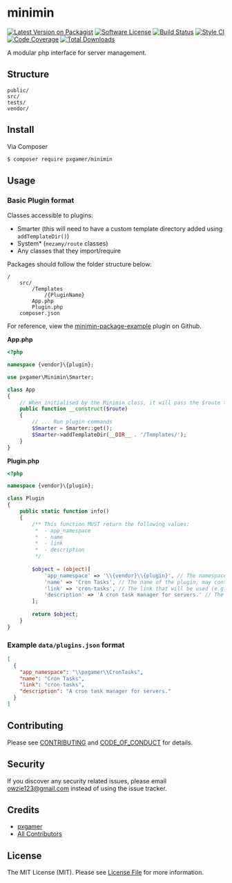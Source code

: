 # minimin

[![Latest Version on Packagist][ico-version]][link-packagist]
[![Software License][ico-license]](LICENSE.md)
[![Build Status][ico-travis]][link-travis]
[![Style CI][ico-styleci]][link-styleci]
[![Code Coverage][ico-code-quality]][link-code-quality]
[![Total Downloads][ico-downloads]][link-downloads]

A modular php interface for server management.

## Structure

```
public/
src/
tests/
vendor/
```

## Install

Via Composer

``` bash
$ composer require pxgamer/minimin
```

## Usage

### Basic Plugin format

Classes accessible to plugins:
- Smarter (this will need to have a custom template directory added using `addTemplateDir()`)
- System\* (`nezamy/route` classes)
- Any classes that they import/require

Packages should follow the folder structure below:
```text
/
    src/
        /Templates
            /{PluginName}
        App.php
        Plugin.php
    composer.json
```

For reference, view the [minimin-package-example](https://github.com/pxgamer/minimin-package-example) plugin on Github.

__App.php__
```php
<?php

namespace {vendor}\{plugin};

use pxgamer\Minimin\Smarter;

class App
{
    // When initialised by the Minimin class, it will pass the $route to the plugin App constructor
    public function __construct($route)
    {
        // ... Run plugin commands
        $Smarter = Smarter::get();
        $Smarter->addTemplateDir(__DIR__ . '/Templates/');
    }
}
```
__Plugin.php__
```php
<?php

namespace {vendor}\{plugin};

class Plugin
{
    public static function info()
    {
        /** This function MUST return the following values:
         *  - app_namespace
         *  - name
         *  - link
         *  - description
         */
        
        $object = (object)[
            'app_namespace' => '\\{vendor}\\{plugin}', // The namespace of the plugin
            'name' => 'Cron Tasks', // The name of the plugin, may contain spaces
            'link' => 'cron-tasks', // The link that will be used (e.g. `cron-tasks` will be `/cron-tasks`)
            'description' => 'A cron task manager for servers.' // The description of the plugin
        ];
        
        return $object;
    }
}
```

### Example `data/plugins.json` format

```json
[
  {
    "app_namespace": "\\pxgamer\\CronTasks",
    "name": "Cron Tasks",
    "link": "cron-tasks",
    "description": "A cron task manager for servers."
  }
]
```

## Contributing

Please see [CONTRIBUTING](CONTRIBUTING.md) and [CODE_OF_CONDUCT](CODE_OF_CONDUCT.md) for details.

## Security

If you discover any security related issues, please email owzie123@gmail.com instead of using the issue tracker.

## Credits

- [pxgamer][link-author]
- [All Contributors][link-contributors]

## License

The MIT License (MIT). Please see [License File](LICENSE.md) for more information.

[ico-version]: https://img.shields.io/packagist/v/pxgamer/minimin.svg?style=flat-square
[ico-license]: https://img.shields.io/badge/license-MIT-brightgreen.svg?style=flat-square
[ico-travis]: https://img.shields.io/travis/pxgamer/minimin/master.svg?style=flat-square
[ico-styleci]: https://styleci.io/repos/85681760/shield
[ico-code-quality]: https://img.shields.io/codecov/c/github/pxgamer/minimin.svg?style=flat-square
[ico-downloads]: https://img.shields.io/packagist/dt/pxgamer/minimin.svg?style=flat-square

[link-packagist]: https://packagist.org/packages/pxgamer/minimin
[link-travis]: https://travis-ci.org/pxgamer/minimin
[link-styleci]: https://styleci.io/repos/85681760
[link-code-quality]: https://codecov.io/gh/pxgamer/minimin
[link-downloads]: https://packagist.org/packages/pxgamer/minimin
[link-author]: https://github.com/pxgamer
[link-contributors]: ../../contributors
